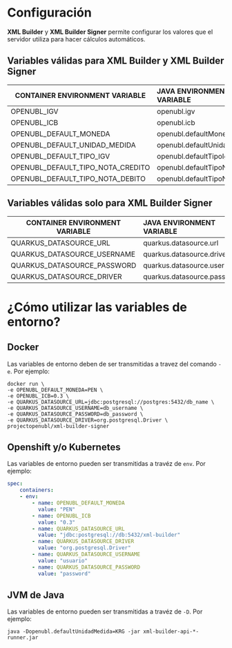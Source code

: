 # Configuración
**XML Builder** y **XML Builder Signer** permite configurar los valores que el servidor utiliza para hacer cálculos automáticos.

## Variables válidas para XML Builder y XML Builder Signer

| CONTAINER ENVIRONMENT VARIABLE    | JAVA ENVIRONMENT VARIABLE      | DEFAULT VALUE             |
| --------------------------------- |:------------------------------ | -------------------------:|
| OPENUBL_IGV                       | openubl.igv                    | 0.18                      |
| OPENUBL_ICB                       | openubl.icb                    | 0.20                      |
| OPENUBL_DEFAULT_MONEDA            | openubl.defaultMoneda          | PEN                       |
| OPENUBL_DEFAULT_UNIDAD_MEDIDA     | openubl.defaultUnidadMedida    | NIU                       |
| OPENUBL_DEFAULT_TIPO_IGV          | openubl.defaultTipoIgv         | GRAVADO_OPERACION_ONEROSA |
| OPENUBL_DEFAULT_TIPO_NOTA_CREDITO | openubl.defaultTipoNotaCredito | ANULACION_DE_LA_OPERACION |
| OPENUBL_DEFAULT_TIPO_NOTA_DEBITO  | openubl.defaultTipoNotaDebito  | AUMENTO_EN_EL_VALOR       |


## Variables válidas solo para XML Builder Signer

| CONTAINER ENVIRONMENT VARIABLE    | JAVA ENVIRONMENT VARIABLE     | DEFAULT VALUE |
| --------------------------------- |:----------------------------- | --------------|
| QUARKUS_DATASOURCE_URL            | quarkus.datasource.url        | -             |
| QUARKUS_DATASOURCE_USERNAME       | quarkus.datasource.driver     | -             |
| QUARKUS_DATASOURCE_PASSWORD       | quarkus.datasource.username   | -             |
| QUARKUS_DATASOURCE_DRIVER         | quarkus.datasource.password   | -             |



# ¿Cómo utilizar las variables de entorno?
## Docker
Las variables de entorno deben de ser transmitidas a travez del comando `-e`. Por ejemplo:

```
docker run \
-e OPENUBL_DEFAULT_MONEDA=PEN \
-e OPENUBL_ICB=0.3 \
-e QUARKUS_DATASOURCE_URL=jdbc:postgresql://postgres:5432/db_name \
-e QUARKUS_DATASOURCE_USERNAME=db_username \
-e QUARKUS_DATASOURCE_PASSWORD=db_password \
-e QUARKUS_DATASOURCE_DRIVER=org.postgresql.Driver \
projectopenubl/xml-builder-signer
```

## Openshift y/o Kubernetes
Las variables de entorno pueden ser transmitidas a travéz de `env`. Por ejemplo:

```yaml
spec:
    containers:
    - env:
        - name: OPENUBL_DEFAULT_MONEDA
          value: "PEN"
        - name: OPENUBL_ICB
          value: "0.3"
        - name: QUARKUS_DATASOURCE_URL
          value: "jdbc:postgresql://db:5432/xml-builder"
        - name: QUARKUS_DATASOURCE_DRIVER
          value: "org.postgresql.Driver"
        - name: QUARKUS_DATASOURCE_USERNAME
          value: "usuario"
        - name: QUARKUS_DATASOURCE_PASSWORD
          value: "password"
```

## JVM de Java
Las variables de entorno pueden ser transmitidas a travéz de `-D`. Por ejemplo:

```
java -Dopenubl.defaultUnidadMedida=KRG -jar xml-builder-api-*-runner.jar
```
